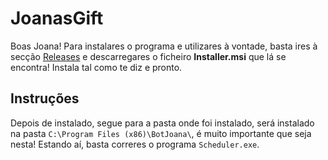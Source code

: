 # JoanasGift

Boas Joana!
Para instalares o programa e utilizares à vontade, basta ires à secção [Releases](https://github.com/pncps99/JoanasGift/releases) e descarregares o ficheiro **Installer.msi** que lá se encontra!
Instala tal como te diz e pronto.

## Instruções
Depois de instalado, segue para a pasta onde foi instalado, será instalado na pasta `C:\Program Files (x86)\BotJoana\`, é muito importante que seja nesta! Estando aí, basta correres o programa `Scheduler.exe`.
